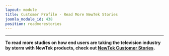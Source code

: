```yaml
---
layout: module
title: Customer Profile - Read More NewTek Stories
joomla_module_id: 438
position: readmorestories
---
```

<hr /><strong>To read more studies on how end users are taking the television industry by storm with NewTek products, check out <a href="index.php?option=com_content&amp;view=category&amp;layout=blog&amp;id=127&amp;Itemid=800">NewTek Customer Stories</a>.</strong>
